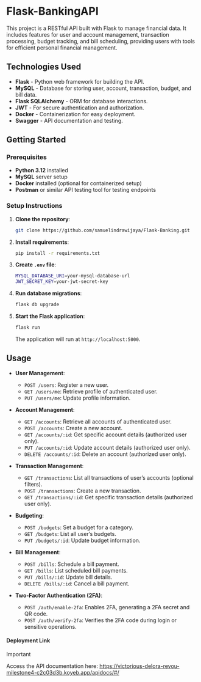 
# Flask-BankingAPI
This project is a RESTful API built with Flask to manage financial data. It includes features for user and account management, transaction processing, budget tracking, and bill scheduling, providing users with tools for efficient personal financial management.

## Technologies Used
- **Flask** - Python web framework for building the API.
- **MySQL** - Database for storing user, account, transaction, budget, and bill data.
- **Flask SQLAlchemy** - ORM for database interactions.
- **JWT** - For secure authentication and authorization.
- **Docker** - Containerization for easy deployment.
- **Swagger** - API documentation and testing.

## Getting Started

### Prerequisites
- **Python 3.12** installed
- **MySQL** server setup
- **Docker** installed (optional for containerized setup)
- **Postman** or similar API testing tool for testing endpoints

### Setup Instructions

1. **Clone the repository**:
   ```bash
   git clone https://github.com/samuelindrawijaya/Flask-Banking.git
   ```

2. **Install requirements**:
   ```bash
   pip install -r requirements.txt
   ```

3. **Create `.env` file**:
   ```bash
   MYSQL_DATABASE_URI=your-mysql-database-url
   JWT_SECRET_KEY=your-jwt-secret-key
   ```

4. **Run database migrations**:
   ```bash
   flask db upgrade
   ```

5. **Start the Flask application**:
   ```bash
   flask run
   ```

   The application will run at `http://localhost:5000`.

## Usage

- **User Management**:
  - `POST /users`: Register a new user.
  - `GET /users/me`: Retrieve profile of authenticated user.
  - `PUT /users/me`: Update profile information.

- **Account Management**:
  - `GET /accounts`: Retrieve all accounts of authenticated user.
  - `POST /accounts`: Create a new account.
  - `GET /accounts/:id`: Get specific account details (authorized user only).
  - `PUT /accounts/:id`: Update account details (authorized user only).
  - `DELETE /accounts/:id`: Delete an account (authorized user only).

- **Transaction Management**:
  - `GET /transactions`: List all transactions of user’s accounts (optional filters).
  - `POST /transactions`: Create a new transaction.
  - `GET /transactions/:id`: Get specific transaction details (authorized user only).

- **Budgeting**:
  - `POST /budgets`: Set a budget for a category.
  - `GET /budgets`: List all user’s budgets.
  - `PUT /budgets/:id`: Update budget information.

- **Bill Management**:
  - `POST /bills`: Schedule a bill payment.
  - `GET /bills`: List scheduled bill payments.
  - `PUT /bills/:id`: Update bill details.
  - `DELETE /bills/:id`: Cancel a bill payment.

- **Two-Factor Authentication (2FA)**:
  - `POST /auth/enable-2fa`: Enables 2FA, generating a 2FA secret and QR code.
  - `POST /auth/verify-2fa`: Verifies the 2FA code during login or sensitive operations.

#### Deployment Link
> [!IMPORTANT]
> Access the API documentation here:
https://victorious-delora-revou-milestone4-c2c03d3b.koyeb.app/apidocs/#/